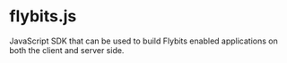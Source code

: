 # flybits.js
JavaScript SDK that can be used to build Flybits enabled applications on both the client and server side.
